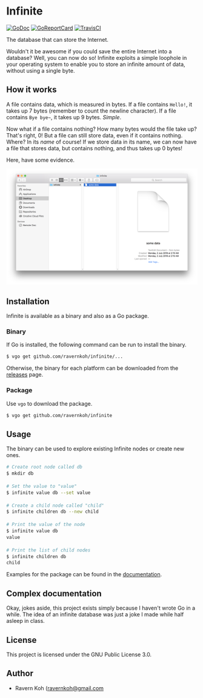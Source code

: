 # Infinite

[![GoDoc](https://godoc.org/github.com/ravernkoh/infinite?status.svg)](https://godoc.org/github.com/ravernkoh/infinite)
[![GoReportCard](https://goreportcard.com/badge/ravernkoh/infinite)](https://goreportcard.com/report/ravernkoh/infinite)
[![TravisCI](https://travis-ci.org/ravernkoh/infinite.svg?branch=master)](https://travis-ci.org/ravernkoh/infinite)

The database that can store the Internet.

Wouldn't it be awesome if you could save the entire Internet into a database?
Well, you can now do so! Infinite exploits a simple loophole in your operating
system to enable you to store an infinite amount of data, without using a
single byte.

## How it works

A file contains data, which is measured in bytes. If a file contains `Hello!`,
it takes up 7 bytes (remember to count the newline character). If a file
contains `Bye bye~`, it takes up 9 bytes. _Simple_.

Now what if a file contains nothing? How many bytes would the file take up?
That's right, 0! But a file can still store data, even if it contains nothing.
Where? In its _name_ of course! If we store data in its name, we can now have a
file that stores data, but contains nothing, and thus takes up 0 bytes!

Here, have some evidence.

![Evidence](assets/how-it-works.png)

## Installation

Infinite is available as a binary and also as a Go package.

### Binary

If Go is installed, the following command can be run to install the binary.

```bash
$ vgo get github.com/ravernkoh/infinite/...
```

Otherwise, the binary for each platform can be downloaded from the [releases](https://github.com/ravernkoh/infinite/releases)
page.

### Package

Use `vgo` to download the package.

```bash
$ vgo get github.com/ravernkoh/infinite
```

## Usage

The binary can be used to explore existing Infinite nodes or create new ones.

```bash
# Create root node called db
$ mkdir db

# Set the value to "value"
$ infinite value db --set value

# Create a child node called "child"
$ infinite children db --new child

# Print the value of the node
$ infinite value db
value

# Print the list of child nodes
$ infinite children db
child
```

Examples for the package can be found in the [documentation](https://godoc.org/github.com/ravernkoh/infinite).

## Complex documentation

Okay, jokes aside, this project exists simply because I haven't wrote Go in a
while. The idea of an infinite database was just a joke I made while half asleep
in class.

## License

This project is licensed under the GNU Public License 3.0.

## Author

- Ravern Koh ([ravernkoh@gmail.com](mailto://ravernkoh@gmail.com)
